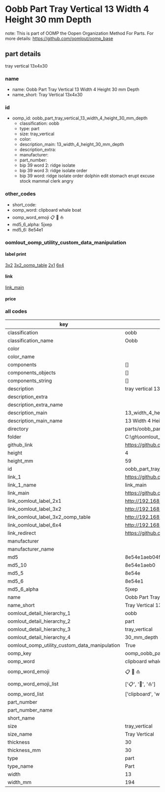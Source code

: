 # Oobb Part Tray Vertical 13 Width 4 Height 30 mm Depth  

note: This is part of OOMP the Oopen Organization Method For Parts. For more details: https://github.com/oomlout/oomp_base

##  part details
  



tray vertical 13x4x30



### name
* name: Oobb Part Tray Vertical 13 Width 4 Height 30 mm Depth
* name_short: Tray Vertical 13x4x30 
### id
* oomp_id: oobb_part_tray_vertical_13_width_4_height_30_mm_depth
  * classification: oobb
  * type: part
  * size: tray_vertical
  * color: 
  * description_main: 13_width_4_height_30_mm_depth
  * description_extra: 
  * manufacturer: 
  * part_number: 
  * bip 39 word 2: ridge isolate
  * bip 39 word 3: ridge isolate order
  * bip 39 word: ridge isolate order dolphin edit stomach erupt excuse stock mammal clerk angry

### other_codes
* short_code: 
* oomp_word: clipboard whale boat
* oomp_word_emoji :clipboard: :whale: :boat:
* md5_6_alpha: 5jxep
* md5_6: 8e54e1






### oomlout_oomp_utility_custom_data_manipulation
#### label print
[3x2](http://192.168.1.245:1112/?label=oomp%205jxep)
[3x2_oomp_table](http://192.168.1.108:1112/?label=oomp%205jxep)
[2x1](http://192.168.1.242:1112/?label=oomp%205jxep)
[6x4](http://192.168.1.55:1112/?label=oomp%205jxep)    

#### link

[link_main](https://github.com/oomlout/oomlout_oobb_version_4_generated_parts/tree/main/navigation_oomp/oobb/part/tray_vertical/13_width_4_height_30_mm_depth/part)                              

#### price







### all codes 
| key | value |  
| --- | --- |  
| classification | oobb |  
| classification_name | Oobb |  
| color |  |  
| color_name |  |  
| components | [] |  
| components_objects | [] |  
| components_string | [] |  
| description | tray vertical 13x4x30 |  
| description_extra |  |  
| description_extra_name |  |  
| description_main | 13_width_4_height_30_mm_depth |  
| description_main_name | 13 Width 4 Height 30 mm Depth |  
| directory | parts/oobb_part_tray_vertical_13_width_4_height_30_mm_depth |  
| folder | C:\gh\oomlout_oobb_version_4_generated_parts\parts\oobb_part_tray_vertical_13_width_4_height_30_mm_depth |  
| github_link | https://github.com/oomlout/oomlout_oomp_part_src/tree/main/parts/oobb_part_tray_vertical_13_width_4_height_30_mm_depth |  
| height | 4 |  
| height_mm | 59 |  
| id | oobb_part_tray_vertical_13_width_4_height_30_mm_depth |  
| link_1 | https://github.com/oomlout/oomlout_oobb_version_4_generated_parts/tree/main/navigation_oomp/oobb/part/tray_vertical/13_width_4_height_30_mm_depth/part |  
| link_1_name | link_main |  
| link_main | https://github.com/oomlout/oomlout_oobb_version_4_generated_parts/tree/main/navigation_oomp/oobb/part/tray_vertical/13_width_4_height_30_mm_depth/part |  
| link_oomlout_label_2x1 | http://192.168.1.242:1112/?label=oomp%205jxep |  
| link_oomlout_label_3x2 | http://192.168.1.245:1112/?label=oomp%205jxep |  
| link_oomlout_label_3x2_oomp_table | http://192.168.1.108:1112/?label=oomp%205jxep |  
| link_oomlout_label_6x4 | http://192.168.1.55:1112/?label=oomp%205jxep |  
| link_redirect | https://github.com/oomlout/oomlout_oobb_version_4_generated_parts/tree/main/parts/oobb_tray_vertical_13_04_30 |  
| manufacturer |  |  
| manufacturer_name |  |  
| md5 | 8e54e1aeb04f099f58a3340d385da5cc |  
| md5_10 | 8e54e1aeb0 |  
| md5_5 | 8e54e |  
| md5_6 | 8e54e1 |  
| md5_6_alpha | 5jxep |  
| name | Oobb Part Tray Vertical 13 Width 4 Height 30 mm Depth |  
| name_short | Tray Vertical 13x4x30  |  
| oomlout_detail_hierarchy_1 | oobb |  
| oomlout_detail_hierarchy_2 | part |  
| oomlout_detail_hierarchy_3 | tray_vertical |  
| oomlout_detail_hierarchy_4 | 30_mm_depth |  
| oomlout_oomp_utility_custom_data_manipulation | True |  
| oomp_key | oomp_oobb_part_tray_vertical_13_width_4_height_30_mm_depth |  
| oomp_word | clipboard whale boat |  
| oomp_word_emoji | :clipboard: :whale: :boat: |  
| oomp_word_emoji_list | [':clipboard:', ':whale:', ':boat:'] |  
| oomp_word_list | ['clipboard', 'whale', 'boat'] |  
| part_number |  |  
| part_number_name |  |  
| short_name |  |  
| size | tray_vertical |  
| size_name | Tray Vertical |  
| thickness | 30 |  
| thickness_mm | 30 |  
| type | part |  
| type_name | Part |  
| width | 13 |  
| width_mm | 194 |  
